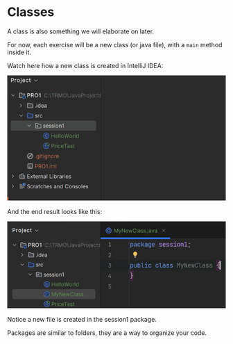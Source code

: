 # Classes

A class is also something we will elaborate on later.

For now, each exercise will be a new class (or java file), with a `main` method inside it.

Watch here how a new class is created in IntelliJ IDEA: 

![Creating new class gif](Resources/CreateNewClass.gif)

And the end result looks like this:

![Creating new class result](Resources/CreateNewClass.png)

Notice a new file is created in the session1 package.

Packages are similar to folders, they are a way to organize your code.